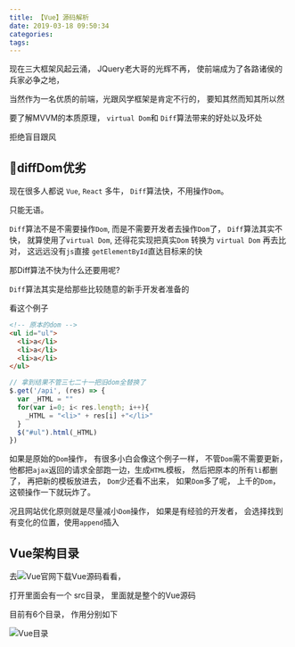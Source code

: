 ```yaml
---
title: 【Vue】源码解析
date: 2019-03-18 09:50:34
categories:
tags:
---
```


现在三大框架风起云涌， JQuery老大哥的光辉不再， 使前端成为了各路诸侯的兵家必争之地， 

当然作为一名优质的前端，光跟风学框架是肯定不行的， 要知其然而知其所以然

要了解MVVM的本质原理， `virtual Dom`和 `Diff`算法带来的好处以及坏处

拒绝盲目跟风


## 📃diffDom优劣
现在很多人都说 `Vue`, `React` 多牛， `Diff`算法快，不用操作`Dom`。

只能无语。

`Diff`算法不是不需要操作`Dom`,  而是不需要开发者去操作`Dom`了， `Diff`算法其实不快， 就算使用了`virtual Dom`,  还得花实现把真实`Dom` 转换为 `virtual Dom` 再去比对， 这远远没有`js`直接 `getElementById`直达目标来的快

那Diff算法不快为什么还要用呢?

`Diff`算法其实是给那些比较随意的新手开发者准备的

看这个例子

```HTML
<!-- 原本的dom -->
<ul id="ul">
  <li>a</li>
  <li>a</li>
  <li>a</li>
</ul>
```
```JavaScript
// 拿到结果不管三七二十一把旧dom全替换了
$.get('/api', (res) => {
  var _HTML = ""
  for(var i=0; i< res.length; i++){
    _HTML = "<li>" + res[i] +"</li>"
  }
  $("#ul").html(_HTML)
})
```

如果是原始的`Dom`操作， 有很多小白会像这个例子一样， 不管`Dom`需不需要更新， 他都把`ajax`返回的请求全部跑一边，生成`HTML`模板， 然后把原本的所有`li`都删了，  再把新的模板放进去， `Dom`少还看不出来， 如果`Dom`多了呢， 上千的`Dom`， 这顿操作一下就玩炸了。

况且网站优化原则就是尽量减小`Dom`操作， 如果是有经验的开发者， 会选择找到有变化的位置，使用`append`插入



## Vue架构目录
去![Vue官网](https://github.com/vuejs/vue)下载Vue源码看看，

打开里面会有一个 src目录， 里面就是整个的Vue源码

目前有6个目录， 作用分别如下

![Vue目录](http://img.nixiaolei.com/2019-03-30-10-44-35.png)



